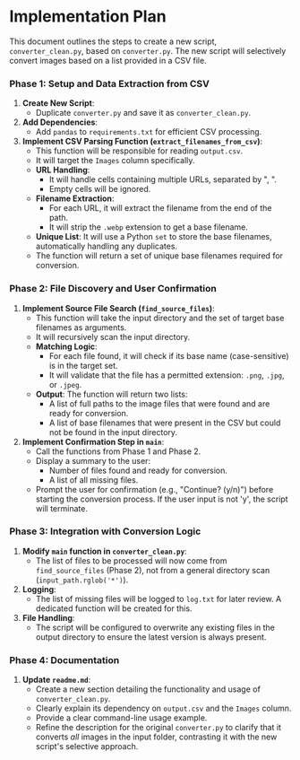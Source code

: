# Implementation Plan

This document outlines the steps to create a new script, `converter_clean.py`, based on `converter.py`. The new script will selectively convert images based on a list provided in a CSV file.

### Phase 1: Setup and Data Extraction from CSV

1.  **Create New Script**:
    *   Duplicate `converter.py` and save it as `converter_clean.py`.
2.  **Add Dependencies**:
    *   Add `pandas` to `requirements.txt` for efficient CSV processing.
3.  **Implement CSV Parsing Function (`extract_filenames_from_csv`)**:
    *   This function will be responsible for reading `output.csv`.
    *   It will target the `Images` column specifically.
    *   **URL Handling**:
        *   It will handle cells containing multiple URLs, separated by ", ".
        *   Empty cells will be ignored.
    *   **Filename Extraction**:
        *   For each URL, it will extract the filename from the end of the path.
        *   It will strip the `.webp` extension to get a base filename.
    *   **Unique List**: It will use a Python `set` to store the base filenames, automatically handling any duplicates.
    *   The function will return a set of unique base filenames required for conversion.

### Phase 2: File Discovery and User Confirmation

1.  **Implement Source File Search (`find_source_files`)**:
    *   This function will take the input directory and the set of target base filenames as arguments.
    *   It will recursively scan the input directory.
    *   **Matching Logic**:
        *   For each file found, it will check if its base name (case-sensitive) is in the target set.
        *   It will validate that the file has a permitted extension: `.png`, `.jpg`, or `.jpeg`.
    *   **Output**: The function will return two lists:
        *   A list of full paths to the image files that were found and are ready for conversion.
        *   A list of base filenames that were present in the CSV but could not be found in the input directory.
2.  **Implement Confirmation Step in `main`**:
    *   Call the functions from Phase 1 and Phase 2.
    *   Display a summary to the user:
        *   Number of files found and ready for conversion.
        *   A list of all missing files.
    *   Prompt the user for confirmation (e.g., "Continue? (y/n)") before starting the conversion process. If the user input is not 'y', the script will terminate.

### Phase 3: Integration with Conversion Logic

1.  **Modify `main` function in `converter_clean.py`**:
    *   The list of files to be processed will now come from `find_source_files` (Phase 2), not from a general directory scan (`input_path.rglob('*')`).
2.  **Logging**:
    *   The list of missing files will be logged to `log.txt` for later review. A dedicated function will be created for this.
3.  **File Handling**:
    *   The script will be configured to overwrite any existing files in the output directory to ensure the latest version is always present.

### Phase 4: Documentation

1.  **Update `readme.md`**:
    *   Create a new section detailing the functionality and usage of `converter_clean.py`.
    *   Clearly explain its dependency on `output.csv` and the `Images` column.
    *   Provide a clear command-line usage example.
    *   Refine the description for the original `converter.py` to clarify that it converts *all* images in the input folder, contrasting it with the new script's selective approach.
